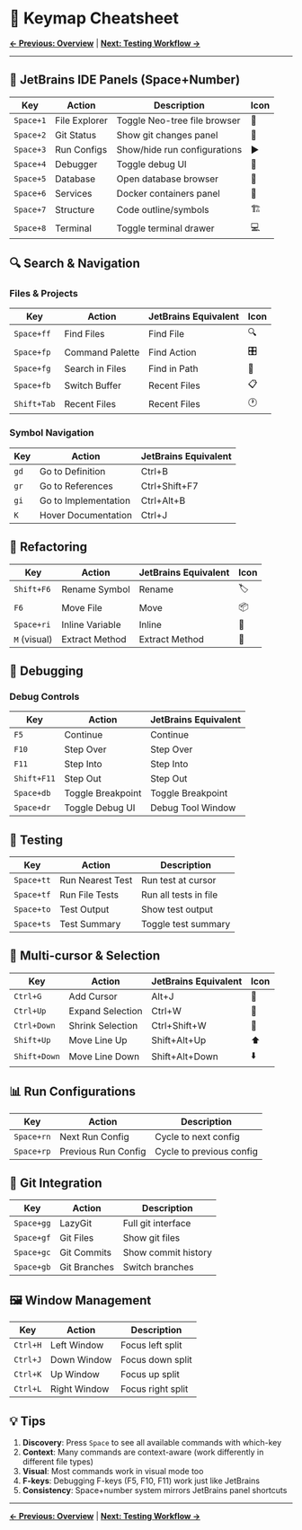 # 🔑 Keymap Cheatsheet

**[← Previous: Overview](overview.md)** | **[Next: Testing Workflow →](workflows/testing.md)**

---

## 🎹 JetBrains IDE Panels (Space+Number)

| Key | Action | Description | Icon |
|-----|--------|-------------|------|
| `Space+1` | File Explorer | Toggle Neo-tree file browser | 📁 |
| `Space+2` | Git Status | Show git changes panel | 🔀 |
| `Space+3` | Run Configs | Show/hide run configurations | ▶️ |
| `Space+4` | Debugger | Toggle debug UI | 🐛 |
| `Space+5` | Database | Open database browser | 💾 |
| `Space+6` | Services | Docker containers panel | 🐳 |
| `Space+7` | Structure | Code outline/symbols | 🏗️ |
| `Space+8` | Terminal | Toggle terminal drawer | 💻 |

## 🔍 Search & Navigation

### Files & Projects
| Key | Action | JetBrains Equivalent | Icon |
|-----|--------|---------------------|------|
| `Space+ff` | Find Files | Find File | 🔍 |
| `Space+fp` | Command Palette | Find Action | 🎛️ |
| `Space+fg` | Search in Files | Find in Path | 🔎 |
| `Space+fb` | Switch Buffer | Recent Files | 📋 |
| `Shift+Tab` | Recent Files | Recent Files | 🕐 |

### Symbol Navigation
| Key | Action | JetBrains Equivalent |
|-----|--------|---------------------|
| `gd` | Go to Definition | Ctrl+B |
| `gr` | Go to References | Ctrl+Shift+F7 |
| `gi` | Go to Implementation | Ctrl+Alt+B |
| `K` | Hover Documentation | Ctrl+J |

## 🔧 Refactoring

| Key | Action | JetBrains Equivalent | Icon |
|-----|--------|---------------------|------|
| `Shift+F6` | Rename Symbol | Rename | 🏷️ |
| `F6` | Move File | Move | 📦 |
| `Space+ri` | Inline Variable | Inline | 🔗 |
| `M` (visual) | Extract Method | Extract Method | 🎯 |

## 🐛 Debugging

### Debug Controls
| Key | Action | JetBrains Equivalent |
|-----|--------|---------------------|
| `F5` | Continue | Continue |
| `F10` | Step Over | Step Over |
| `F11` | Step Into | Step Into |
| `Shift+F11` | Step Out | Step Out |
| `Space+db` | Toggle Breakpoint | Toggle Breakpoint |
| `Space+dr` | Toggle Debug UI | Debug Tool Window |

## 🧪 Testing

| Key | Action | Description |
|-----|--------|-------------|
| `Space+tt` | Run Nearest Test | Run test at cursor |
| `Space+tf` | Run File Tests | Run all tests in file |
| `Space+to` | Test Output | Show test output |
| `Space+ts` | Test Summary | Toggle test summary |

## 🎯 Multi-cursor & Selection

| Key | Action | JetBrains Equivalent | Icon |
|-----|--------|---------------------|------|
| `Ctrl+G` | Add Cursor | Alt+J | 🎯 |
| `Ctrl+Up` | Expand Selection | Ctrl+W | 🔼 |
| `Ctrl+Down` | Shrink Selection | Ctrl+Shift+W | 🔽 |
| `Shift+Up` | Move Line Up | Shift+Alt+Up | ⬆️ |
| `Shift+Down` | Move Line Down | Shift+Alt+Down | ⬇️ |

## 📊 Run Configurations

| Key | Action | Description |
|-----|--------|-------------|
| `Space+rn` | Next Run Config | Cycle to next config |
| `Space+rp` | Previous Run Config | Cycle to previous config |

## 🔄 Git Integration

| Key | Action | Description |
|-----|--------|-------------|
| `Space+gg` | LazyGit | Full git interface |
| `Space+gf` | Git Files | Show git files |
| `Space+gc` | Git Commits | Show commit history |
| `Space+gb` | Git Branches | Switch branches |

## 🖼️ Window Management

| Key | Action | Description |
|-----|--------|-------------|
| `Ctrl+H` | Left Window | Focus left split |
| `Ctrl+J` | Down Window | Focus down split |
| `Ctrl+K` | Up Window | Focus up split |
| `Ctrl+L` | Right Window | Focus right split |

## 💡 Tips

1. **Discovery**: Press `Space` to see all available commands with which-key
2. **Context**: Many commands are context-aware (work differently in different file types)
3. **Visual**: Most commands work in visual mode too
4. **F-keys**: Debugging F-keys (F5, F10, F11) work just like JetBrains
5. **Consistency**: Space+number system mirrors JetBrains panel shortcuts

---

**[← Previous: Overview](overview.md)** | **[Next: Testing Workflow →](workflows/testing.md)**